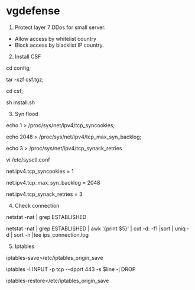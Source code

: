 # vgdefense
1. Protect layer 7 DDos for small server.
- Allow access by whitelist country
- Block access by blacklist IP country.

2. Install CSF

  cd config;
  
  tar -xzf csf.tgz;
  
  cd csf;
  
  sh install.sh


3. Syn flood

  echo 1 > /proc/sys/net/ipv4/tcp_syncookies;
  
  echo 2048 > /proc/sys/net/ipv4/tcp_max_syn_backlog;
  
  echo 3 > /proc/sys/net/ipv4/tcp_synack_retries

  vi /etc/sysctl.conf

net.ipv4.tcp_syncookies = 1

net.ipv4.tcp_max_syn_backlog = 2048

net.ipv4.tcp_synack_retries = 3

4. Check connection

  netstat -nat | grep ESTABLISHED
  
  netstat -nat | grep ESTABLISHED | awk '{print $5}' | cut -d: -f1 |sort | uniq -d | sort -n |tee ips_connection.log

5. Iptables

  iptables-save>/etc/iptables_origin_save
  
  iptables -I INPUT -p tcp --dport 443 -s $line -j DROP
  
  iptables-restore</etc/iptables_origin_save

